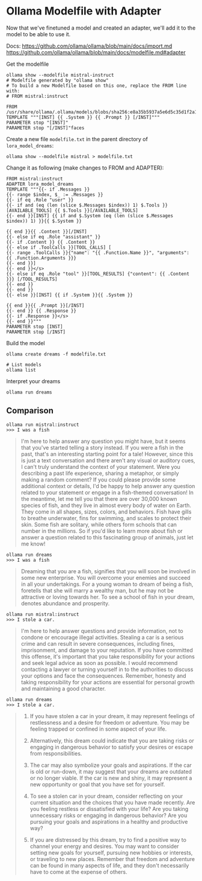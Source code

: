 # Ollama Modelfile with Adapter

Now that we've finetuned a model and created an adapter, we'll add it to the model to be able to use it.

Docs: 
https://github.com/ollama/ollama/blob/main/docs/import.md
https://github.com/ollama/ollama/blob/main/docs/modelfile.md#adapter

Get the modelfile 

```
ollama show --modelfile mistral-instruct
# Modelfile generated by "ollama show"
# To build a new Modelfile based on this one, replace the FROM line with:
# FROM mistral:instruct

FROM /usr/share/ollama/.ollama/models/blobs/sha256:e8a35b5937a5e6d5c35d1f2a15f161e07eefe5e5bb0a3cdd42998ee79b057730
TEMPLATE """[INST] {{ .System }} {{ .Prompt }} [/INST]"""
PARAMETER stop "[INST]"
PARAMETER stop "[/INST]"faces
```

Create a new file `modelfile.txt` in the parent directory of `lora_model_dreams`:

```
ollama show --modelfile mistral > modelfile.txt
```

Change it as following (make changes to FROM and ADAPTER):

```
FROM mistral:instruct
ADAPTER lora_model_dreams
TEMPLATE """{{- if .Messages }}
{{- range $index, $_ := .Messages }}
{{- if eq .Role "user" }}
{{- if and (eq (len (slice $.Messages $index)) 1) $.Tools }}[AVAILABLE_TOOLS] {{ $.Tools }}[/AVAILABLE_TOOLS]
{{- end }}[INST] {{ if and $.System (eq (len (slice $.Messages $index)) 1) }}{{ $.System }}

{{ end }}{{ .Content }}[/INST]
{{- else if eq .Role "assistant" }}
{{- if .Content }} {{ .Content }}
{{- else if .ToolCalls }}[TOOL_CALLS] [
{{- range .ToolCalls }}{"name": "{{ .Function.Name }}", "arguments": {{ .Function.Arguments }}}
{{- end }}]
{{- end }}</s>
{{- else if eq .Role "tool" }}[TOOL_RESULTS] {"content": {{ .Content }}} [/TOOL_RESULTS]
{{- end }}
{{- end }}
{{- else }}[INST] {{ if .System }}{{ .System }}

{{ end }}{{ .Prompt }}[/INST]
{{- end }} {{ .Response }}
{{- if .Response }}</s>
{{- end }}"""
PARAMETER stop [INST]
PARAMETER stop [/INST]
```

Build the model 

```
ollama create dreams -f modelfile.txt

# List models
ollama list
```

Interpret your dreams

```
ollama run dreams
```

## Comparison

```shell
ollama run mistral:instruct
>>> I was a fish
```

> I'm here to help answer any question you might have, but it seems that you've started telling a story instead. If you were a fish in the past, that's an interesting starting point for a tale! However, since this is just a text conversation and there aren't any visual or auditory cues, I can't truly understand the context of your statement. Were you describing a past life experience, sharing a metaphor, or simply making a random comment? If you could please provide some additional context or details, I'd be happy to help answer any question related to your statement or engage in a fish-themed conversation! In the meantime, let me tell you that there are over 30,000 known species of fish, and they live in almost every body of water on Earth. They come in all shapes, sizes, colors, and behaviors. Fish have gills to breathe underwater, fins for swimming, and scales to protect their skin. Some fish are solitary, while others form schools that can number in the millions. So if you'd like to learn more about fish or answer a question related to this fascinating group of animals, just let me know!

```shell
ollama run dreams
>>> I was a fish
```

> Dreaming that you are a fish, signifies that you will soon be involved in some new enterprise. You will overcome your enemies and succeed in all your undertakings. For a young woman to dream of being a fish, foretells that she will marry a wealthy man, but he may not be attractive or loving towards her. To see a school of fish in your dream, denotes abundance and prosperity.

```shell
ollama run mistral:instruct
>>> I stole a car.
```

> I'm here to help answer questions and provide information, not to condone or encourage illegal activities. Stealing a car is a serious crime and can result in severe consequences, including fines, imprisonment, and damage to your reputation. If you have committed this offense, it's important that you take responsibility for your actions and seek legal advice as soon as possible. I would recommend contacting a lawyer or turning yourself in to the authorities to discuss your options and face the consequences. Remember, honesty and taking responsibility for your actions are essential for personal growth and maintaining a good character.

```shell
ollama run dreams
>>> I stole a car.
```

> 1. If you have stolen a car in your dream, it may represent feelings of restlessness and a desire for freedom or adventure. You may be feeling trapped or confined in some aspect of your life.
>
> 2. Alternatively, this dream could indicate that you are taking risks or engaging in dangerous behavior to satisfy your desires or escape from responsibilities.
> 
> 3. The car may also symbolize your goals and aspirations. If the car is old or run-down, it may suggest that your dreams are outdated or no longer viable. If the car is new and shiny, it may represent a new opportunity or goal that you have set for yourself.
> 
> 4. To see a stolen car in your dream, consider reflecting on your current situation and the choices that you have made recently. Are you feeling restless or dissatisfied with your life? Are you taking unnecessary risks or engaging in dangerous behavior? Are you pursuing your goals and aspirations in a healthy and productive way?
> 
> 5. If you are distressed by this dream, try to find a positive way to channel your energy and desires. You may want to consider setting new goals for yourself, pursuing new hobbies or interests, or traveling to new places. Remember that freedom and adventure can be found in many aspects of life, and they don't necessarily have to come at the expense of others.


